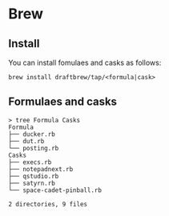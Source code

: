 # Brew

## Install
You can install fomulaes and casks as follows:

```
brew install draftbrew/tap/<formula|cask>
```

## Formulaes and casks

```
> tree Formula Casks
Formula
├── ducker.rb
├── dut.rb
└── posting.rb
Casks
├── execs.rb
├── notepadnext.rb
├── qstudio.rb
├── satyrn.rb
└── space-cadet-pinball.rb

2 directories, 9 files
```
